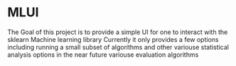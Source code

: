 # MLUI
The Goal of this project is to provide a simple UI for one to interact with the sklearn Machine learning library
  Currently it only provides a few options including running a small subset of algorithms and other variouse statistical analysis options
  in the near future variouse evaluation algorithms
  
